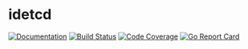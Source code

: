 # idetcd
[![Documentation](https://img.shields.io/badge/godoc-reference-blue.svg)](https://godoc.org/github.com/jiachengxu/idetcd/idetcd)
[![Build Status](https://img.shields.io/travis/jiachengxu/idetcd/master.svg?label=build)](https://travis-ci.org/jiachengxu/idetcd)
[![Code Coverage](https://img.shields.io/codecov/c/github/jiachengxu/idetcd/master.svg)](https://codecov.io/github/jiachengxu/idetcd?branch=master)
[![Go Report Card](https://goreportcard.com/badge/github.com/jiachengxu/idetcd)](https://goreportcard.com/report/jiachengxu/idetcd)
